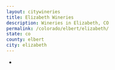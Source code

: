 ```yaml
---
layout: citywineries
title: Elizabeth Wineries
description: Wineries in Elizabeth, CO
permalink: /colorado/elbert/elizabeth/
state: co
county: elbert
city: elizabeth
---
```

-
